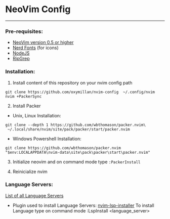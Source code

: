 # NeoVim Config

---

### Pre-requisites:

- [NeoVim version 0.5 or higher](https://github.com/neovim/neovim/releases/tag/v0.5.0)
- [Nerd Fonts](https://github.com/ryanoasis/nerd-fonts) (for icons)
- [NodeJS](https://nodejs.org/en/)
- [RipGrep](https://github.com/BurntSushi/ripgrep)

### Installation:

1. Install content of this repository on your nvim config path

```
git clone https://github.com/oxymillan/nvim-config  ~/.config/nvim
nvim +PackerSync
```

2. Install Packer

- Unix, Linux Installation:

```
git clone --depth 1 https://github.com/wbthomason/packer.nvim\
 ~/.local/share/nvim/site/pack/packer/start/packer.nvim
```

- Windows Powershell Installation:

```
git clone https://github.com/wbthomason/packer.nvim "$env:LOCALAPPDATA\nvim-data\site\pack\packer\start\packer.nvim"
```

3. Initialize neovim and on command mode type `:PackerInstall`

4. Reinicialize nvim

### Language Servers:

[List of all Language Servers](https://github.com/neovim/nvim-lspconfig/blob/master/doc/server_configurations.md)

- Plugin used to install Language Servers: [nvim-lsp-installer](https://github.com/williamboman/nvim-lsp-installer/)
  To install Language type on command mode :LspInstall <language_server>
